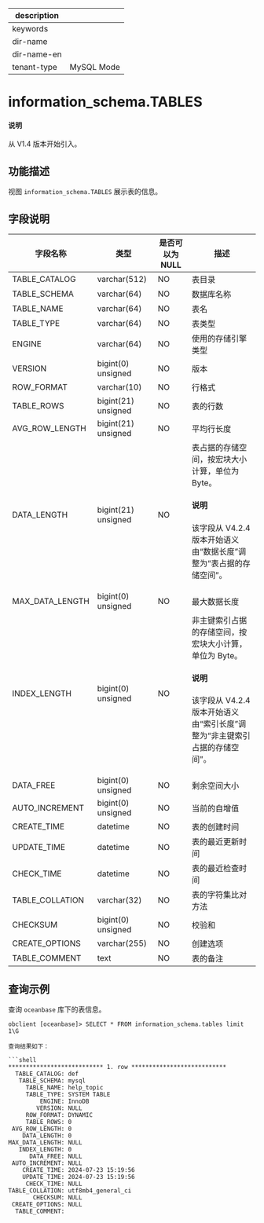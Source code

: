 |description||
|---|---|
|keywords||
|dir-name||
|dir-name-en||
|tenant-type|MySQL Mode|

# information_schema.TABLES

<main id="notice" type='explain'>
  <h4>说明</h4>
  <p>从 V1.4 版本开始引入。</p>
</main>

## 功能描述

视图 `information_schema.TABLES` 展示表的信息。

## 字段说明

|      字段名称    |         类型       | 是否可以为 NULL |    描述     |
|-----------------|--------------------|----------------|-------------|
| TABLE_CATALOG   | varchar(512)        | NO | 表目录 |
| TABLE_SCHEMA    | varchar(64)         | NO | 数据库名称 |
| TABLE_NAME      | varchar(64)         | NO | 表名 |
| TABLE_TYPE      | varchar(64)         | NO | 表类型 |
| ENGINE          | varchar(64)         | NO | 使用的存储引擎类型 |
| VERSION         | bigint(0) unsigned  | NO | 版本 |
| ROW_FORMAT      | varchar(10)         | NO | 行格式 |
| TABLE_ROWS      | bigint(21) unsigned | NO | 表的行数 |
| AVG_ROW_LENGTH  | bigint(21) unsigned | NO | 平均行长度 |
| DATA_LENGTH     | bigint(21) unsigned | NO | 表占据的存储空间，按宏块大小计算，单位为 Byte。<main id="notice" type='explain'><h4>说明</h4><p>该字段从 V4.2.4 版本开始语义由“数据长度”调整为“表占据的存储空间”。</p></main> |
| MAX_DATA_LENGTH | bigint(0) unsigned  | NO | 最大数据长度 |
| INDEX_LENGTH    | bigint(0) unsigned  | NO | 非主键索引占据的存储空间，按宏块大小计算，单位为 Byte。<main id="notice" type='explain'><h4>说明</h4><p>该字段从 V4.2.4 版本开始语义由“索引长度”调整为“非主键索引占据的存储空间”。</p></main> |
| DATA_FREE       | bigint(0) unsigned  | NO | 剩余空间大小 |
| AUTO_INCREMENT  | bigint(0) unsigned  | NO | 当前的自增值 |
| CREATE_TIME     | datetime            | NO | 表的创建时间 |
| UPDATE_TIME     | datetime            | NO | 表的最近更新时间 |
| CHECK_TIME      | datetime            | NO | 表的最近检查时间 |
| TABLE_COLLATION | varchar(32)         | NO | 表的字符集比对方法 |
| CHECKSUM        | bigint(0) unsigned  | NO | 校验和 |
| CREATE_OPTIONS  | varchar(255)        | NO | 创建选项 |
| TABLE_COMMENT   | text                | NO | 表的备注 |

## 查询示例

查询 `oceanbase` 库下的表信息。

```shell
obclient [oceanbase]> SELECT * FROM information_schema.tables limit  1\G

查询结果如下：

```shell
*************************** 1. row ***************************
  TABLE_CATALOG: def
   TABLE_SCHEMA: mysql
     TABLE_NAME: help_topic
     TABLE_TYPE: SYSTEM TABLE
         ENGINE: InnoDB
        VERSION: NULL
     ROW_FORMAT: DYNAMIC
     TABLE_ROWS: 0
 AVG_ROW_LENGTH: 0
    DATA_LENGTH: 0
MAX_DATA_LENGTH: NULL
   INDEX_LENGTH: 0
      DATA_FREE: NULL
 AUTO_INCREMENT: NULL
    CREATE_TIME: 2024-07-23 15:19:56
    UPDATE_TIME: 2024-07-23 15:19:56
     CHECK_TIME: NULL
TABLE_COLLATION: utf8mb4_general_ci
       CHECKSUM: NULL
 CREATE_OPTIONS: NULL
  TABLE_COMMENT:
```
